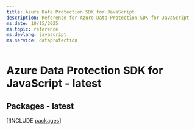 ```yaml
---
title: Azure Data Protection SDK for JavaScript
description: Reference for Azure Data Protection SDK for JavaScript
ms.date: 10/15/2025
ms.topic: reference
ms.devlang: javascript
ms.service: dataprotection
---
```

# Azure Data Protection SDK for JavaScript - latest
## Packages - latest
[!INCLUDE [packages](data-protection-index.md)]